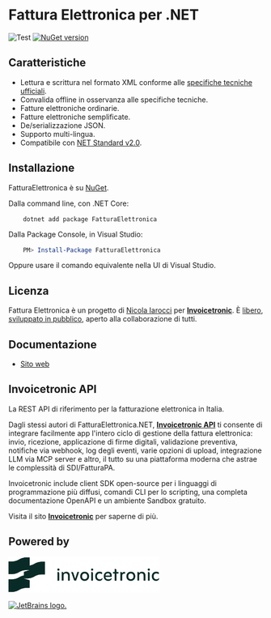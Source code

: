 ﻿# Fattura Elettronica per .NET

![Test](https://github.com/FatturaElettronica/FatturaElettronica.NET/workflows/Test/badge.svg)
[![NuGet version](https://badge.fury.io/nu/FatturaElettronica.svg)](https://badge.fury.io/nu/FatturaElettronica)

## Caratteristiche

- Lettura e scrittura nel formato XML conforme alle [specifiche tecniche ufficiali][pa].
- Convalida offline in osservanza alle specifiche tecniche.
- Fatture elettroniche ordinarie.
- Fatture elettroniche semplificate.
- De/serializzazione JSON.
- Supporto multi-lingua.
- Compatibile con [NET Standard v2.0][netstandard].

## Installazione

FatturaElettronica è su [NuGet][nuget].

Dalla command line, con .NET Core:

```Shell
    dotnet add package FatturaElettronica
```

Dalla Package Console, in Visual Studio:

```PowerShell
    PM> Install-Package FatturaElettronica
```

Oppure usare il comando equivalente nella UI di Visual Studio.

## Licenza

Fattura Elettronica è un progetto di [Nicola Iarocci][ni] per
[__Invoicetronic__][it]. È [libero][bsd], [sviluppato in pubblico][gh], aperto
alla collaborazione di tutti.

## Documentazione

- [Sito web](https://fatturaelettronicaopensource.org/)

## Invoicetronic API
La REST API di riferimento per la fatturazione elettronica in Italia.

Dagli stessi autori di FatturaElettronica.NET, [__Invoicetronic API__][it] ti consente di integrare facilmente app l'intero ciclo di gestione della fattura elettronica: invio, ricezione, applicazione di firme digitali, validazione preventiva, notifiche via webhook, log degli eventi, varie opzioni di upload, integrazione LLM via MCP server e altro, il tutto su una piattaforma moderna che astrae le complessità di SDI/FatturaPA.

Invoicetronic include client SDK open-source per i linguaggi di programmazione più diffusi, comandi CLI per lo scripting, una completa documentazione OpenAPI e un ambiente Sandbox gratuito.

Visita il sito [__Invoicetronic__][it] per saperne di più.

## Powered by

[<img src="https://raw.githubusercontent.com/FatturaElettronica/FatturaElettronica.NET/master/Artwork/invoicetronic.svg" alt="Invoicetornic logo." width="298">](https://invoicetronic.com)

[![JetBrains logo.](https://resources.jetbrains.com/storage/products/company/brand/logos/jetbrains.svg)](https://jb.gg/OpenSourceSupport)

[pa]: https://www.agenziaentrate.gov.it/portale/web/guest/specifiche-tecniche-versione-1.8
[bsd]: http://github.com/FatturaElettronica/FatturaElettronica.NET/blob/master/LICENSE.txt
[ga]: http://gestionaleamica.com
[ni]: https://nicolaiarocci.com
[nuget]: https://www.nuget.org/packages/FatturaElettronica/
[netstandard]: https://github.com/dotnet/standard/blob/master/docs/versions/netstandard2.0.md
[rp]: http://www.kalamun.org/
[ghs]: https://github.com/sponsors/nicolaiarocci
[it]: https://invoicetronic.com
[gh]: https://github.com/FatturaElettronica/FatturaElettronica.NET